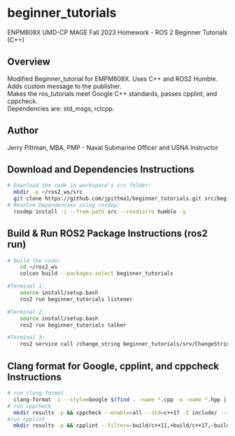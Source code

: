 # beginner_tutorials
ENPM808X UMD-CP MAGE Fall 2023 Homework - ROS 2 Beginner Tutorials (C++)

## Overview
Modified Beginner_tutorial for EMPM808X. Uses C++ and ROS2 Humble. <br>
Adds custom message to the publisher. <br>
Makes the ros_tutorials meet Google C++ standards, passes cpplint, and cppcheck. <br>
Dependencies are: std_msgs, rclcpp.

## Author
Jerry Pittman, MBA, PMP - Naval Submarine Officer and USNA Instructor

## Download and Dependencies Instructions

```bash
# Download the code in workspace's src folder:
  mkdir -p ~/ros2_ws/src
  git clone https://github.com/jpittma1/beginner_tutorials.git src/beginner_tutorials -b humble
# Resolve Dependencies using rosdep:
  rosdep install -i --from-path src --rosdistro humble -y

  ```

## Build & Run ROS2 Package Instructions (ros2 run)

```bash
# Build the code:
    cd ~/ros2_ws
    colcon build --packages-select beginner_tutorials

#Terminal 1:
    source install/setup.bash
    ros2 run beginner_tutorials listener

#Terminal 2:
    source install/setup.bash
    ros2 run beginner_tutorials talker

#Terminal 3: 
    ros2 service call /change_string beginner_tutorials/srv/ChangeString "{after: <new_string>}"
```

## Clang format for Google, cpplint, and cppcheck Instructions
```bash
# run clang-format
  clang-format -i --style=Google $(find . -name *.cpp -o -name *.hpp | grep -vE -e "^./build/")
# run cppcheck 
  mkdir results -p && cppcheck --enable=all --std=c++17 -I include/ --suppress=missingInclude $( find . -name *.cpp | grep -vE -e "^./build/" ) &> results/cppcheck
#run cpplint
  mkdir results -p && cpplint --filter=-build/c++11,+build/c++17,-build/namespaces,-build/include_order --filter="-legal/copyright" $( find . -name *.cpp | grep -vE -e "^./build/" ) &> results/cpplint

```

